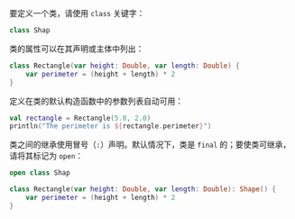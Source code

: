 要定义一个类，请使用 `class` 关键字：

```kotlin
class Shap
```

类的属性可以在其声明或主体中列出：

```kotlin
class Rectangle(var height: Double, var length: Double) {
    var perimeter = (height + length) * 2
}
```

定义在类的默认构造函数中的参数列表自动可用：

```kotlin
val rectangle = Rectangle(5.0, 2.0)
println("The perimeter is ${rectangle.perimeter}")
```

类之间的继承使用冒号（`:`）声明。默认情况下，类是 `final` 的；要使类可继承，请将其标记为 `open`：

```kotlin
open class Shap

class Rectangle(var height: Double, var length: Double): Shape() {
    var perimeter = (height + length) * 2
}
```


